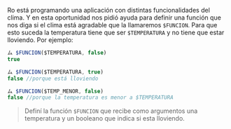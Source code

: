 Ro está programando una aplicación con distintas funcionalidades del clima. Y en esta oportunidad nos pidió ayuda para definir una función que nos diga si el clima está agradable que la llamaremos `$FUNCION`. Para que esto suceda la temperatura tiene que ser `$TEMPERATURA` y no tiene que estar lloviendo. Por ejemplo:

``` javaScript
ム $FUNCION($TEMPERATURA, false)
true

ム $FUNCION($TEMPERATURA, true)
false //porque está lloviendo

ム $FUNCION($TEMP_MENOR, false)
false //porque la temperatura es menor a $TEMPERATURA
```


> Definí la función `$FUNCION` que recibe como argumentos una temperatura y un booleano que indica si esta lloviendo.
